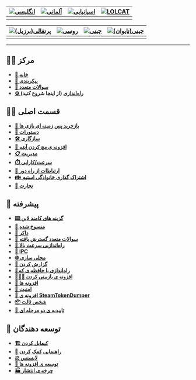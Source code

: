 | [![انگلیسی](https://raw.githubusercontent.com/JustArchiNET/ArchiSteamFarm/refs/heads/main/resources/flags/en-US.png)](https://github.com/JustArchiNET/ArchiSteamFarm/wiki/Home) | [![آلمانی](https://raw.githubusercontent.com/JustArchiNET/ArchiSteamFarm/refs/heads/main/resources/flags/de-DE.png)](https://github.com/JustArchiNET/ArchiSteamFarm/wiki/Home-de-DE) | [![اسپانیایی](https://raw.githubusercontent.com/JustArchiNET/ArchiSteamFarm/refs/heads/main/resources/flags/es-ES.png)](https://github.com/JustArchiNET/ArchiSteamFarm/wiki/Home-es-ES) | [![LOLCAT](https://raw.githubusercontent.com/JustArchiNET/ArchiSteamFarm/refs/heads/main/resources/flags/lol-US.png)](https://github.com/JustArchiNET/ArchiSteamFarm/wiki/Home-lol-US) |
| ------------------------------------------------------------------------------------------------------------------------------------------------------------------------------- | ------------------------------------------------------------------------------------------------------------------------------------------------------------------------------------ | --------------------------------------------------------------------------------------------------------------------------------------------------------------------------------------- | -------------------------------------------------------------------------------------------------------------------------------------------------------------------------------------- |
|                                                                                                                                                                                 |                                                                                                                                                                                      |                                                                                                                                                                                         |                                                                                                                                                                                        |

| [![پرتغالی(برزیل)](https://raw.githubusercontent.com/JustArchiNET/ArchiSteamFarm/refs/heads/main/resources/flags/pt-BR.png)](https://github.com/JustArchiNET/ArchiSteamFarm/wiki/Home-pt-BR) | [![روسی](https://raw.githubusercontent.com/JustArchiNET/ArchiSteamFarm/refs/heads/main/resources/flags/ru-RU.png)](https://github.com/JustArchiNET/ArchiSteamFarm/wiki/Home-ru-RU) | [![چینی](https://raw.githubusercontent.com/JustArchiNET/ArchiSteamFarm/refs/heads/main/resources/flags/zh-CN.png)](https://github.com/JustArchiNET/ArchiSteamFarm/wiki/Home-zh-CN) | [![چینی(تایوان)](https://raw.githubusercontent.com/JustArchiNET/ArchiSteamFarm/refs/heads/main/resources/flags/zh-TW.png)](https://github.com/JustArchiNET/ArchiSteamFarm/wiki/Home-zh-TW) |
| -------------------------------------------------------------------------------------------------------------------------------------------------------------------------------------------- | ---------------------------------------------------------------------------------------------------------------------------------------------------------------------------------- | ---------------------------------------------------------------------------------------------------------------------------------------------------------------------------------- | ------------------------------------------------------------------------------------------------------------------------------------------------------------------------------------------ |
|                                                                                                                                                                                              |                                                                                                                                                                                    |                                                                                                                                                                                    |                                                                                                                                                                                            |

***

## 👨‍🏫 مرکز

* **[🏡 خانه](https://github.com/JustArchiNET/ArchiSteamFarm/wiki/Home)**
* **[🔧 پیکربندی](https://github.com/JustArchiNET/ArchiSteamFarm/wiki/Configuration)**
* **[💬 سوالات متعدد](https://github.com/JustArchiNET/ArchiSteamFarm/wiki/FAQ)**
* **[⚙️ راه‌اندازی](https://github.com/JustArchiNET/ArchiSteamFarm/wiki/Setting-up)** **(از اینجا شروع کنید)**


## 👨‍🎓️ قسمت اصلی

* **[👥 بازخرید پس زمینه ای بازی ها](https://github.com/JustArchiNET/ArchiSteamFarm/wiki/Background-games-redeemer)**
* **[📢 دستورات](https://github.com/JustArchiNET/ArchiSteamFarm/wiki/Commands)**
* **[🛠️ سازگاری](https://github.com/JustArchiNET/ArchiSteamFarm/wiki/Compatibility)**
* **[🧩 افزونه ی مچ کردن آیتم](https://github.com/JustArchiNET/ArchiSteamFarm/wiki/ItemsMatcherPlugin)**
* **[📋 مدیریت](https://github.com/JustArchiNET/ArchiSteamFarm/wiki/Management)**
* **[⏱️ سرعت/کارایی](https://github.com/JustArchiNET/ArchiSteamFarm/wiki/Performance)**
* **[📡 ارتباطات از راه دور](https://github.com/JustArchiNET/ArchiSteamFarm/wiki/Remote-communication)**
* **[👪 اشتراک گذاری خانوادگی استیم](https://github.com/JustArchiNET/ArchiSteamFarm/wiki/Steam-Family-Sharing)**
* **[🔄 تجارت](https://github.com/JustArchiNET/ArchiSteamFarm/wiki/Trading)**


## 🧙 پیشرفته

* **[⌨️ گزینه های کامند لاین](https://github.com/JustArchiNET/ArchiSteamFarm/wiki/Command-line-arguments)**
* **[🚧 منسوخ شده](https://github.com/JustArchiNET/ArchiSteamFarm/wiki/Deprecation)**
* **[🐳 داکر](https://github.com/JustArchiNET/ArchiSteamFarm/wiki/Docker)**
* **[🤔 سوالات متعدد گسترش یافته](https://github.com/JustArchiNET/ArchiSteamFarm/wiki/Extended-FAQ)**
* **[🚀 راه‌اندازیی سرعت بالا](https://github.com/JustArchiNET/ArchiSteamFarm/wiki/High-performance-setup)**
* **[🔗 IPC](https://github.com/JustArchiNET/ArchiSteamFarm/wiki/IPC)**
* **[🌐 محلی سازی](https://github.com/JustArchiNET/ArchiSteamFarm/wiki/Localization)**
* **[📝 گزارش کردن](https://github.com/JustArchiNET/ArchiSteamFarm/wiki/Logging)**
* **[💾راه‌اندازی با حافظه ی کم](https://github.com/JustArchiNET/ArchiSteamFarm/wiki/Low-memory-setup)**
* **[🕵🏼‍♂️ افزونه ی بازبینی کردن](https://github.com/JustArchiNET/ArchiSteamFarm/wiki/MonitoringPlugin)**
* **[🔌 افزونه ها](https://github.com/JustArchiNET/ArchiSteamFarm/wiki/Plugins)**
* **[🔐 امنیت](https://github.com/JustArchiNET/ArchiSteamFarm/wiki/Security)**
* **[🧩 افزونه ی SteamTokenDumper](https://github.com/JustArchiNET/ArchiSteamFarm/wiki/SteamTokenDumperPlugin)**
* **[📦 شخص ثالث](https://github.com/JustArchiNET/ArchiSteamFarm/wiki/Third-party)**
* **[📵 تاییدیه ی دو مرحله ای](https://github.com/JustArchiNET/ArchiSteamFarm/wiki/Two-factor-authentication)**


## 👷 توسعه دهندگان

* **[🏗️ کپمایل کردن](https://github.com/JustArchiNET/ArchiSteamFarm/wiki/Compilation)**
* **[🤝 راهنمایی کمک کردن](https://github.com/JustArchiNET/ArchiSteamFarm/blob/main/.github/CONTRIBUTING.md)**
* **[⚖️ لایسنس](https://github.com/JustArchiNET/ArchiSteamFarm/wiki/License)**
* **[🥷 توسعه ی افزونه ها](https://github.com/JustArchiNET/ArchiSteamFarm/wiki/Plugins-development)**
* **[🏭 چرخه ی انتشار](https://github.com/JustArchiNET/ArchiSteamFarm/wiki/Release-cycle)**